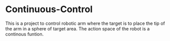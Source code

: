 # Continuous-Control
This is a project to control robotic arm where the target is to place the tip of the arm in a sphere of target area. The action space of the robot is a continous funtion. 
